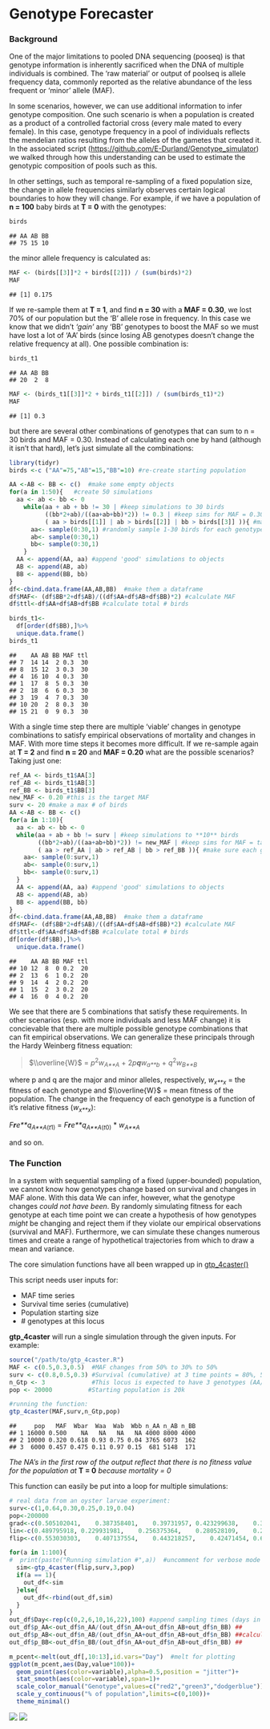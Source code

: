 # Genotype Forecaster

### Background

One of the major limitations to pooled DNA sequencing (pooseq) is that
genotype information is inherently sacrificed when the DNA of multiple
individuals is combined. The ‘raw material’ or output of poolseq is
allele frequency data, commonly reported as the relative abundance of
the less frequent or ‘minor’ allele (MAF).

In some scenarios, however, we can use additional information to infer
genotype composition. One such scenario is when a population is created
as a product of a controlled factorial cross (every male mated to every
female). In this case, genotype frequency in a pool of individuals
reflects the mendelian ratios resulting from the alleles of the gametes
that created it. In the associated script
(<a href="https://github.com/E-Durland/Genotype_simulator" class="uri">https://github.com/E-Durland/Genotype_simulator</a>)
we walked through how this understanding can be used to estimate the
genotypic composition of pools such as this.

In other settings, such as temporal re-sampling of a fixed population
size, the change in allele frequencies similarly observes certain
logical boundaries to how they will change. For example, if we have a
population of **n = 100** baby birds at **T = 0** with the genotypes:

``` r
birds
```

    ## AA AB BB 
    ## 75 15 10

the minor allele frequency is calculated as:

``` r
MAF <- (birds[[3]]*2 + birds[[2]]) / (sum(birds)*2)
MAF
```

    ## [1] 0.175

If we re-sample them at **T = 1**, and find **n = 30** with a **MAF =
0.30**, we lost 70% of our population but the ‘B’ allele rose in
frequency. In this case we know that we didn’t *‘gain’* any ‘BB’
genotypes to boost the MAF so we must have lost a lot of ‘AA’ birds
(since losing AB genotypes doesn’t change the relative frequency at
all). One possible combination is:

``` r
birds_t1
```

    ## AA AB BB 
    ## 20  2  8

``` r
MAF <- (birds_t1[[3]]*2 + birds_t1[[2]]) / (sum(birds_t1)*2)
MAF
```

    ## [1] 0.3

but there are several other combinations of genotypes that can sum to n
= 30 birds and MAF = 0.30. Instead of calculating each one by hand
(although it isn’t that hard), let’s just simulate all the combinations:

``` r
library(tidyr)
birds <-c ("AA"=75,"AB"=15,"BB"=10) #re-create starting population

AA <-AB <- BB <- c()  #make some empty objects
for(a in 1:50){   #create 50 simulations
  aa <- ab <- bb <- 0
    while(aa + ab + bb != 30 | #keep simulations to 30 birds 
          ((bb*2+ab)/((aa+ab+bb)*2)) != 0.3 | #keep sims for MAF = 0.30
          ( aa > birds[[1]] | ab > birds[[2]] | bb > birds[[3]] )){ #make sure each genotype doesn't exceed the max 
      aa<- sample(0:30,1) #randomly sample 1-30 birds for each genotype
      ab<- sample(0:30,1)
      bb<- sample(0:30,1)
    }
  AA <- append(AA, aa) #append 'good' simulations to objects
  AB <- append(AB, ab)
  BB <- append(BB, bb)
}
df<-cbind.data.frame(AA,AB,BB)  #make them a dataframe
df$MAF<- (df$BB*2+df$AB)/((df$AA+df$AB+df$BB)*2) #calculate MAF
df$ttl<-df$AA+df$AB+df$BB #calculate total # birds

birds_t1<-
  df[order(df$BB),]%>%
  unique.data.frame()
birds_t1
```

    ##    AA AB BB MAF ttl
    ## 7  14 14  2 0.3  30
    ## 8  15 12  3 0.3  30
    ## 4  16 10  4 0.3  30
    ## 1  17  8  5 0.3  30
    ## 2  18  6  6 0.3  30
    ## 3  19  4  7 0.3  30
    ## 10 20  2  8 0.3  30
    ## 15 21  0  9 0.3  30

With a single time step there are multiple ‘viable’ changes in genotype
combinations to satisfy empirical observations of mortality and changes
in MAF. With more time steps it becomes more difficult. If we re-sample
again at **T = 2** and find **n = 20** and **MAF = 0.20** what are the
possible scenarios? Taking just one:

``` r
ref_AA <- birds_t1$AA[3]
ref_AB <- birds_t1$AB[3]
ref_BB <- birds_t1$BB[3]
new_MAF <- 0.20 #this is the target MAF
surv <- 20 #make a max # of birds
AA <-AB <- BB <- c()
for(a in 1:10){   
  aa <- ab <- bb <- 0
  while(aa + ab + bb != surv | #keep simulations to **10** birds 
        ((bb*2+ab)/((aa+ab+bb)*2)) != new_MAF | #keep sims for MAF = target (0.20 in this case)
        ( aa > ref_AA | ab > ref_AB | bb > ref_BB )){ #make sure each genotype doesn't exceed the max 
    aa<- sample(0:surv,1) 
    ab<- sample(0:surv,1)
    bb<- sample(0:surv,1)
  }
  AA <- append(AA, aa) #append 'good' simulations to objects
  AB <- append(AB, ab)
  BB <- append(BB, bb)
}
df<-cbind.data.frame(AA,AB,BB)  #make them a dataframe
df$MAF<- (df$BB*2+df$AB)/((df$AA+df$AB+df$BB)*2) #calculate MAF
df$ttl<-df$AA+df$AB+df$BB #calculate total # birds
df[order(df$BB),]%>%
  unique.data.frame()
```

    ##    AA AB BB MAF ttl
    ## 10 12  8  0 0.2  20
    ## 2  13  6  1 0.2  20
    ## 9  14  4  2 0.2  20
    ## 1  15  2  3 0.2  20
    ## 4  16  0  4 0.2  20

We see that there are 5 combinations that satisfy these requirements. In
other scenarios (esp. with more individuals and less MAF change) it is
concievable that there are multiple possible genotype combinations that
can fit empirical observations. We can generalize these principals
through the Hardy Weinberg fitness equation:

> $\\overline{W}$ = *p*<sup>2</sup>*w*<sub>*A**A*</sub> +
> 2*p**q**w*<sub>*a**b*</sub> + *q*<sup>2</sup>*w*<sub>*B**B*</sub>

where p and q are the major and minor alleles, respectively,
*w*<sub>*x**x*</sub> = the fitness of each genotype and $\\overline{W}$
= mean fitness of the population. The change in the frequency of each
genotype is a function of it’s relative fitness (*w*<sub>*x**x*</sub>):

*F**r**e**q*<sub>*A**A*(*t*1)</sub> =
*F**r**e**q*<sub>*A**A*(*t*0)</sub> \* *w*<sub>*A**A*</sub>

and so on.

### The Function

In a system with sequential sampling of a fixed (upper-bounded)
population, we cannot know how genotypes change based on survival and
changes in MAF alone. With this data We can infer, however, what the
genotype changes *could not have been*. By randomly simulating fitness
for each genotype at each time point we can create a hypothesis of how
genotypes *might* be changing and reject them if they violate our
empirical observations (survival and MAF). Furthermore, we can simulate
these changes numerous times and create a range of hypothetical
trajectories from which to draw a mean and variance.

The core simulation functions have all been wrapped up in
[gtp\_4caster()](https://raw.githubusercontent.com/E-Durland/Genotype_forecaster/master/Gtyp_forecaster.R)

This script needs user inputs for:

-   MAF time series
-   Survival time series (cumulative)
-   Population starting size
-   \# genotypes at this locus

**gtp\_4caster** will run a single simulation through the given inputs.
For example:

``` r
source("/path/to/gtp_4caster.R")
MAF <- c(0.5,0.3,0.5)  #MAF changes from 50% to 30% to 50%
surv <- c(0.8,0.5,0.3) #Survival (cumulative) at 3 time points = 80%, 50%, 30%
n_Gtp <- 3             #This locus is expected to have 3 genotypes (AA/AB/BB)
pop <- 20000          #Starting population is 20k

#running the function:
gtp_4caster(MAF,surv,n_Gtp,pop)
```

    ##     pop   MAF  Wbar  Waa  Wab  Wbb n_AA n_AB n_BB
    ## 1 16000 0.500    NA   NA   NA   NA 4000 8000 4000
    ## 2 10000 0.320 0.618 0.93 0.75 0.04 3765 6073  162
    ## 3  6000 0.457 0.475 0.11 0.97 0.15  681 5148  171

*The NA’s in the first row of the output reflect that there is no
fitness value for the population at* **T = 0** *because mortality = 0*

This function can easily be put into a loop for multiple simulations:

``` r
# real data from an oyster larvae experiment:
surv<-c(1,0.64,0.30,0.25,0.19,0.04)  
pop<-200000
grad<-c(0.505102041,    0.387358401,    0.39731957, 0.423299638,    0.351726343,    0.440185334)
lin<-c(0.489795918, 0.229931981,    0.256375364,    0.280528109,    0.230838082,    0.285725147)
flip<-c(0.553030303,    0.407137554,    0.443218257,    0.42471454, 0.685093758,    0.375720974)

for(a in 1:100){
#  print(paste("Running simulation #",a))  #uncomment for verbose mode (to observe progress)
  sim<-gtp_4caster(flip,surv,3,pop)
  if(a == 1){
    out_df<-sim
  }else{
    out_df<-rbind(out_df,sim)
  }
}
out_df$Day<-rep(c(0,2,6,10,16,22),100) #append sampling times (days in this case)
out_df$p_AA<-out_df$n_AA/(out_df$n_AA+out_df$n_AB+out_df$n_BB) ##
out_df$p_AB<-out_df$n_AB/(out_df$n_AA+out_df$n_AB+out_df$n_BB) ##calculate percentages
out_df$p_BB<-out_df$n_BB/(out_df$n_AA+out_df$n_AB+out_df$n_BB) ##

m_pcent<-melt(out_df[,10:13],id.vars="Day")  #melt for plotting
ggplot(m_pcent,aes(Day,value*100))+
  geom_point(aes(color=variable),alpha=0.5,position = "jitter")+
  stat_smooth(aes(color=variable),span=1)+
  scale_color_manual("Genotype",values=c("red2","green3","dodgerblue"))+
  scale_y_continuous("% of population",limits=c(0,100))+
  theme_minimal()
```

![](Genotype_forecaster_files/figure-markdown_github/unnamed-chunk-9-1.png)
![](https://github.com/E-Durland/Genotype_forecaster/blob/master/Flip_ex.png)
